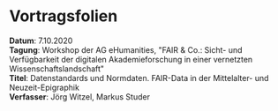 # Vortragsfolien
**Datum**: 7.10.2020  
**Tagung**: Workshop der AG eHumanities, "FAIR & Co.: Sicht- und Verfügbarkeit der digitalen Akademieforschung in einer vernetzten Wissenschaftslandschaft"  
**Titel**: Datenstandards und Normdaten. FAIR-Data in der Mittelalter- und Neuzeit-Epigraphik  
**Verfasser**: Jörg Witzel, Markus Studer